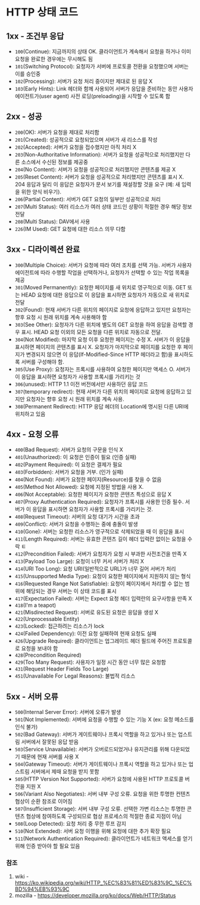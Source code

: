 # HTTP 상태 코드

## 1xx - 조건부 응답
- `100`(Continue): 지금까지의 상태 OK. 클라이언트가 계속해서 요청을 하거나 이미 요청을 완료한 경우에는 무시해도 됨
- `101`(Switching Protocol): 요청자가 서버에 프로토콜 전환을 요청했으며 서버는 이를 승인중
- `102`(Processing): 서버가 요청 처리 중이지만 제대로 된 응답 X
- `103`(Early Hints): Link 헤더와 함께 사용되어 서버가 응답을 준비하는 동안 사용자 에이전트가(user agent) 사전 로딩(preloading)을 시작할 수 있도록 함

## 2xx - 성공
- `200`(OK): 서버가 요청을 제대로 처리함
- `201`(Created): 성공적으로 요청되었으며 서버가 새 리소스를 작성
- `202`(Accepted): 서버가 요청을 접수했지만 아직 처리 X
- `203`(Non-Authoritative Information): 서버가 요청을 성공적으로 처리했지만 다른 소스에서 수신된 정보를 제공중
- `204`(No Content): 서버가 요청을 성공적으로 처리했지만 콘텐츠를 제공 X
- `205`(Reset Content): 서버가 요청을 성공적으로 처리했지만 콘텐츠를 표시 X. 204 응답과 달리 이 응답은 요청자가 문서 보기를 재설정할 것을 요구 (예: 새 입력을 위한 양식 비우기).
- `206`(Partial Content): 서버가 GET 요청의 일부만 성공적으로 처리
- `207`(Multi Status): 여러 리소스가 여러 상태 코드인 상황이 적절한 경우 해당 정보 전달
- `208`(Multi Status): DAV에서 사용
- `226`(IM Used): GET 요청에 대한 리소스 의무 다함

## 3xx - 디라이렉션 완료
- `300`(Multiple Choice): 서버가 요청에 따라 여러 조치를 선택 가능. 서버가 사용자 에이전트에 따라 수행할 작업을 선택하거나, 요청자가 선택할 수 있는 작업 목록을 제공
- `301`(Moved Permanently): 요청한 페이지를 새 위치로 영구적으로 이동. GET 또는 HEAD 요청에 대한 응답으로 이 응답을 표시하면 요청자가 자동으로 새 위치로 전달
- `302`(Found): 현재 서버가 다른 위치의 페이지로 요청에 응답하고 있지만 요청자는 향후 요청 시 원래 위치를 계속 사용해야 함
- `303`(See Other): 요청자가 다른 위치에 별도의 GET 요청을 하여 응답을 검색할 경우 표시. HEAD 요청 이외의 모든 요청을 다른 위치로 자동으로 전달.
- `304`(Not Modified): 마지막 요청 이후 요청한 페이지는 수정 X. 서버가 이 응답을 표시하면 페이지의 콘텐츠를 표시 X. 요청자가 마지막으로 페이지를 요청한 후 페이지가 변경되지 않으면 이 응답(If-Modified-Since HTTP 헤더라고 함)을 표시하도록 서버를 구성해야 함.
- `305`(Use Proxy): 요청자는 프록시를 사용하여 요청한 페이지만 액세스 O. 서버가 이 응답을 표시하면 요청자가 사용할 프록시를 가리키는 것
- `306`(unused): HTTP 1.1 이전 버전에서만 사용하던 응답 코드
- `307`(temporary redirect): 현재 서버가 다른 위치의 페이지로 요청에 응답하고 있지만 요청자는 향후 요청 시 원래 위치를 계속 사용.
- `308`(Permanent Redirect): HTTP 응답 헤더의 Location에 명시된 다른 URI에 위치하고 있음

## 4xx - 요청 오류
- `400`(Bad Request): 서버가 요청의 구문을 인식 X
- `401`(Unauthorized): 이 요청은 인증이 필요 (인증 실패)
- `402`(Payment Required): 이 요청은 결제가 필요
- `403`(Forbidden): 서버가 요청을 거부. (인가 실패)
- `404`(Not Found): 서버가 요청한 페이지(Resource)를 찾을 수 없음
- `405`(Method Not Allowed): 요청에 지정된 방법을 사용 X.
- `406`(Not Acceptable): 요청한 페이지가 요청한 콘텐츠 특성으로 응답 X
- `407`(Proxy Authentication Required): 요청자가 프록시를 사용한 인증 필수. 서버가 이 응답을 표시하면 요청자가 사용할 프록시를 가리키는 것.
- `408`(Request Timeout): 서버의 요청 대기가 시간을 초과
- `409`(Conflict): 서버가 요청을 수행하는 중에 충돌이 발생
- `410`(Gone): 서버는 요청한 리소스가 영구적으로 삭제되었을 때 이 응답을 표시
- `411`(Length Required): 서버는 유효한 콘텐츠 길이 헤더 입력란 없이는 요청을 수락 ㅌ
- `412`(Precondition Failed): 서버가 요청자가 요청 시 부과한 사전조건을 만족 X
- `413`(Payload Too Large): 요청이 너무 커서 서버가 처리 X
- `414`(URI Too Long): 요청 URI(일반적으로 URL)가 너무 길어 서버가 처리
- `415`(Unsupported Media Type): 요청이 요청한 페이지에서 지원하지 않는 형식
- `416`(Requested Range Not Satisfiable): 요청이 페이지에서 처리할 수 없는 범위에 해당되는 경우 서버는 이 상태 코드를 표시
- `417`(Expectation Failed): 서버는 Expect 요청 헤더 입력란의 요구사항을 만족 X
- `418`(I'm a teapot)
- `421`(Misdirected Request): 서버로 유도된 요청은 응답을 생성 X
- `422`(Unprocessable Entity)
- `423`(Locked): 접근하려는 리소스가 lock
- `424`(Failed Dependency): 이전 요청 실패하여 현재 요청도 실패
- `426`(Upgrade Required): 클라이언트는 업그레이드 헤더 필드에 주어진 프로토콜로 요청을 보내야 함
- `428`(Precondition Required)
- `429`(Too Many Request): 사용자가 일정 시간 동안 너무 많은 요청함
- `431`(Request Header Fields Too Large)
- `451`(Unavailable For Legal Reasons): 불법적 리소스

## 5xx - 서버 오류
- `500`(Internal Server Error): 서버에 오류가 발생
- `501`(Not Implemented): 서버에 요청을 수행할 수 있는 기능 X (ex: 요청 메소드를 인식 불가)
- `502`(Bad Gateway): 서버가 게이트웨이나 프록시 역할을 하고 있거나 또는 업스트림 서버에서 잘못된 응답 받음
- `503`(Service Unavailable): 서버가 오버로드되었거나 유지관리를 위해 다운되었기 때문에 현재 서버를 사용 X
- `504`(Gateway Timeout): 서버가 게이트웨이나 프록시 역할을 하고 있거나 또는 업스트림 서버에서 제때 요청을 받지 못함
- `505`(HTTP Version Not Supported): 서버가 요청에 사용된 HTTP 프로토콜 버전을 지원 X
- `506`(Variant Also Negotiates): 서버 내부 구성 오류. 요청을 위한 투명한 컨텐츠 협상이 순환 참조로 이어짐
- `507`(Insufficient Storage): 서버 내부 구성 오류. 선택한 가변 리소스는 투명한 콘텐츠 협상에 참여하도록 구성되므로 협상 프로세스의 적절한 종료 지점이 아님
- `508`(Loop Detected): 요청 처리 중 무한 루프 감지
- `510`(Not Extended): 서버 요청 이행을 위해 요청에 대한 추가 확장 필요
- `511`(Network Authentication Required): 클라이언트가 네트워크 액세스를 얻기 위해 인증 받아야 할 필요 있음

### 참조
1. wiki - https://ko.wikipedia.org/wiki/HTTP_%EC%83%81%ED%83%9C_%EC%BD%94%EB%93%9C
2. mozilla - https://developer.mozilla.org/ko/docs/Web/HTTP/Status